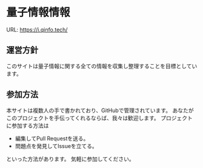 # 量子情報情報

URL: https://i.qinfo.tech/

## 運営方針 
このサイトは量子情報に関する全ての情報を収集し整理することを目標としています。

## 参加方法 
本サイトは複数人の手で書かれており、GitHubで管理されています。
あなたがこのプロジェクトを手伝ってくれるならば、我々は歓迎します。
プロジェクトに参加する方法は

* 編集してPull Requestを送る。
* 問題点を発見してIssueを立てる。

といった方法があります。 気軽に参加してください。
